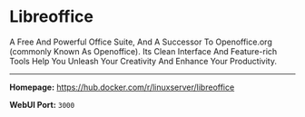 # Libreoffice

A Free And Powerful Office Suite, And A Successor To Openoffice.org (commonly Known As Openoffice). Its Clean Interface And Feature-rich Tools Help You Unleash Your Creativity And Enhance Your Productivity.

---

**Homepage:** https://hub.docker.com/r/linuxserver/libreoffice

**WebUI Port:** `3000`